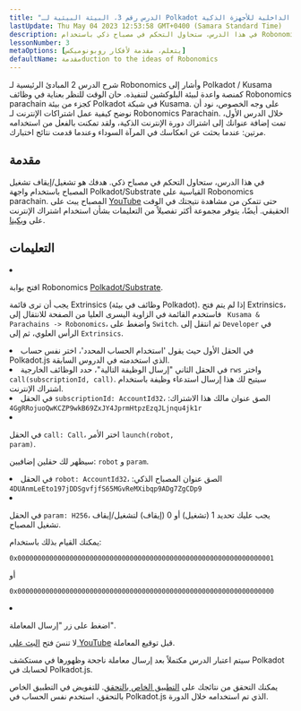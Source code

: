 ```yaml
---
title: "الدرس رقم 3، البيئة البيئية لـ Polkadot لبنية الإنترنت الداخلية للأجهزة الذكية"
lastUpdate: Thu May 04 2023 12:53:58 GMT+0400 (Samara Standard Time)
description: في هذا الدرس، ستحاول التحكم في مصباح ذكي باستخدام Robonomics parachain.
lessonNumber: 3
metaOptions: [يتعلم، مقدمة لأفكار روبونوميكس]
defaultName: مقدمةduction to the ideas of Robonomics
---
```


شرح الدرس 2 المبادئ الرئيسية لـ Robonomics وأشار إلى Polkadot / Kusama كمنصة واعدة لبيئة البلوكشين لتنفيذه. حان الوقت للنظر بعناية في وظائف Robonomics parachain كجزء من بيئة Polkadot في شبكة Kusama. على وجه الخصوص، نود أن نوضح كيفية عمل اشتراكات الإنترنت لـ Robonomics Parachain. خلال الدرس الأول، تمت إضافة عنوانك إلى اشتراك دورة الإنترنت الذكية، ولقد تمكنت بالفعل من استخدامه مرتين: عندما بحثت عن انعكاسك في المرآة السوداء وعندما قدمت نتائج اختبارك.

## مقدمة

في هذا الدرس، ستحاول التحكم في مصباح ذكي. هدفك هو تشغيل/إيقاف تشغيل المصباح باستخدام واجهة Polkadot/Substrate القياسية على Robonomics parachain. المصباح يبث على [YouTube](https://www.youtube.com/channel/UCkemsNJWaCmvF1Oi50C-hAg/live) حتى تتمكن من مشاهدة نتيجتك في الوقت الحقيقي. أيضًا، يتوفر مجموعة أكثر تفصيلاً من التعليمات بشأن استخدام اشتراك الإنترنت على [ويكينا](https://wiki.robonomics.netwأوk/docs/subscription-launch/).


## التعليمات

<List type="numbers">

<li>

افتح بوابة Robonomics [Polkadot/Substrate](https://polkadot.js.أوg/apps/?rpc=wss%3A%2F%2Fkusama.rpc.robonomics.netwأوk%2F#/extrinsics).

يجب أن ترى قائمة Extrinsics (وظائف في بيئة Polkadot). إذا لم يتم فتح Extrinsics، فاستخدم القائمة في الزاوية اليسرى العليا من الصفحة للانتقال إلى <code> Kusama & Parachains -> Robonomics</code>، واضغط على <code>Switch</code>. ثم انتقل إلى <code>Developer</code> في الرأس العلوي، ثم إلى <code>Extrinsics</code>.

</li>

<li>
في الحقل الأول حيث يقول 'استخدام الحساب المحدد'، اختر نفس حساب Polkadot.js الذي استخدمته في الدروس السابقة.
</li>

<li>
في الحقل الثاني "إرسال الوظيفة التالية"، حدد الوظائف الخارجية <code>rws</code> واختر <code>call(subscriptionId, call)</code>. سيتيح لك هذا إرسال استدعاء وظيفة باستخدام اشتراك الإنترنت.
</li>

<li>
في الحقل <code>subscriptionId: AccountId32</code>، الصق عنوان مالك هذا الاشتراك: <code>4GgRRojuoQwKCZP9wkB69ZxJY4JprmHtpzEzqJLjnqu4jk1r</code>
</li>

<li>

في الحقل <code>call: Call</code>، اختر الأمر <code>launch(robot, param)</code>.

سيظهر لك حقلين إضافيين: <code>robot</code> و <code>param</code>.

</li>

<li>
في الحقل <code>robot: AccountId32</code>، الصق عنوان المصباح الذكي: <code>4DUAnmLeEto197jDDSgvfjfS65MGvReMXibqp9ADg7ZgCDp9</code>
</li>

<li>

في الحقل <code>param: H256</code>، يجب عليك تحديد 1 (تشغيل) أو 0 (إيقاف) لتشغيل/إيقاف تشغيل المصباح.

يمكنك القيام بذلك باستخدام:

<code>0x0000000000000000000000000000000000000000000000000000000000000001</code>

أو

<code>0x0000000000000000000000000000000000000000000000000000000000000000</code>

</li>

<li>

اضغط على زر "إرسال المعاملة".

لا تنسَ فتح [البث على YouTube](https://www.youtube.com/channel/UCkemsNJWaCmvF1Oi50C-hAg/live) قبل توقيع المعاملة.

</li>


</List>

<Result>

سيتم اعتبار الدرس مكتملاً بعد إرسال معاملة ناجحة وظهورها في مستكشف Polkadot لحسابك في Polkadot.js.

يمكنك التحقق من نتائجك على [التطبيق الخاص بالتحقق](https://lk.robonomics.academy/). للتفويض في التطبيق الخاص بالتحقق، استخدم نفس الحساب في Polkadot.js الذي تم استخدامه خلال الدورة.

</Result>